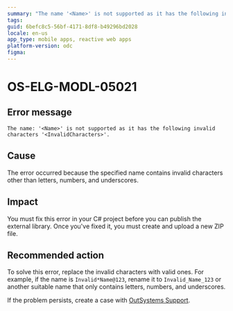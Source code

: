 ```yaml
---
summary: "The name '<Name>' is not supported as it has the following invalid characters '<InvalidCharacters>'."
tags:
guid: 6befc8c5-56bf-4171-8df8-b49296bd2028
locale: en-us
app_type: mobile apps, reactive web apps
platform-version: odc
figma:
---
```


# OS-ELG-MODL-05021

## Error message

`The name: '<Name>' is not supported as it has the following invalid characters '<InvalidCharacters>'.`

## Cause

The error occurred because the specified name contains invalid characters other than letters, numbers, and underscores.

## Impact

You must fix this error in your C# project before you can publish the external library. Once you've fixed it, you must create and upload a new ZIP file.

## Recommended action

To solve this error, replace the invalid characters with valid ones. For example, if the name is `Invalid*Name@123`, rename it to `Invalid_Name_123` or another suitable name that only contains letters, numbers, and underscores.

If the problem persists, create a case with [OutSystems Support](https://www.outsystems.com/support/portal/open-support-case?ErrorCode=OS-ELG-MODL-05021).
